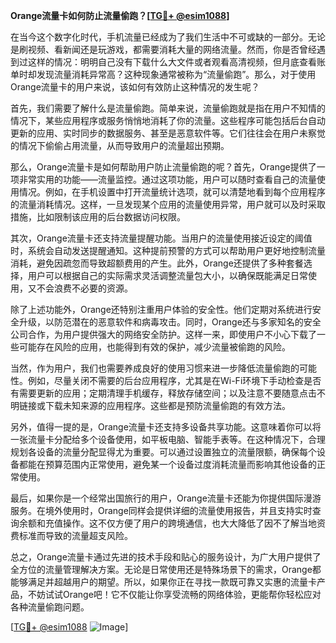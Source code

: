 **Orange流量卡如何防止流量偷跑？[[TG💪+ @esim1088](https://t.me/s/esim1088)]**

在当今这个数字化时代，手机流量已经成为了我们生活中不可或缺的一部分。无论是刷视频、看新闻还是玩游戏，都需要消耗大量的网络流量。然而，你是否曾经遇到过这样的情况：明明自己没有下载什么大文件或者观看高清视频，但月底查看账单时却发现流量消耗异常高？这种现象通常被称为“流量偷跑”。那么，对于使用Orange流量卡的用户来说，该如何有效防止这种情况的发生呢？

首先，我们需要了解什么是流量偷跑。简单来说，流量偷跑就是指在用户不知情的情况下，某些应用程序或服务悄悄地消耗了你的流量。这些程序可能包括后台自动更新的应用、实时同步的数据服务、甚至是恶意软件等。它们往往会在用户未察觉的情况下偷偷占用流量，从而导致用户的流量超出预期。

那么，Orange流量卡是如何帮助用户防止流量偷跑的呢？首先，Orange提供了一项非常实用的功能——流量监控。通过这项功能，用户可以随时查看自己的流量使用情况。例如，在手机设置中打开流量统计选项，就可以清楚地看到每个应用程序的流量消耗情况。这样，一旦发现某个应用的流量使用异常，用户就可以及时采取措施，比如限制该应用的后台数据访问权限。

其次，Orange流量卡还支持流量提醒功能。当用户的流量使用接近设定的阈值时，系统会自动发送提醒通知。这种提前预警的方式可以帮助用户更好地控制流量消耗，避免因疏忽而导致超额费用的产生。此外，Orange还提供了多种套餐选择，用户可以根据自己的实际需求灵活调整流量包大小，以确保既能满足日常使用，又不会浪费不必要的资源。

除了上述功能外，Orange还特别注重用户体验的安全性。他们定期对系统进行安全升级，以防范潜在的恶意软件和病毒攻击。同时，Orange还与多家知名的安全公司合作，为用户提供强大的网络安全防护。这样一来，即使用户不小心下载了一些可能存在风险的应用，也能得到有效的保护，减少流量被偷跑的风险。

当然，作为用户，我们也需要养成良好的使用习惯来进一步降低流量偷跑的可能性。例如，尽量关闭不需要的后台应用程序，尤其是在Wi-Fi环境下手动检查是否有需要更新的应用；定期清理手机缓存，释放存储空间；以及注意不要随意点击不明链接或下载未知来源的应用程序。这些都是预防流量偷跑的有效方法。

另外，值得一提的是，Orange流量卡还支持多设备共享功能。这意味着你可以将一张流量卡分配给多个设备使用，如平板电脑、智能手表等。在这种情况下，合理规划各设备的流量分配显得尤为重要。可以通过设置独立的流量限额，确保每个设备都能在预算范围内正常使用，避免某一个设备过度消耗流量而影响其他设备的正常使用。

最后，如果你是一个经常出国旅行的用户，Orange流量卡还能为你提供国际漫游服务。在境外使用时，Orange同样会提供详细的流量使用报告，并且支持实时查询余额和充值操作。这不仅方便了用户的跨境通信，也大大降低了因不了解当地资费标准而导致的流量超支风险。

总之，Orange流量卡通过先进的技术手段和贴心的服务设计，为广大用户提供了全方位的流量管理解决方案。无论是日常使用还是特殊场景下的需求，Orange都能够满足并超越用户的期望。所以，如果你正在寻找一款既可靠又实惠的流量卡产品，不妨试试Orange吧！它不仅能让你享受流畅的网络体验，更能帮你轻松应对各种流量偷跑问题。

[[TG💪+ @esim1088](https://t.me/s/esim1088) ![Image](https://i.postimg.cc/4NQfJmqS/Snipaste-2025-05-13-00-14-12.png)]